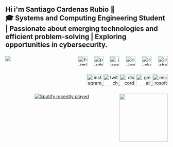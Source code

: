 <h2 align="left">Hi i'm Santiago Cardenas Rubio 🍃<br>🎓 Systems and Computing Engineering Student | Passionate about emerging technologies and efficient problem-solving | Exploring opportunities in cybersecurity.</h2>

###

<img align="left" height="" src="https://avatars.githubusercontent.com/u/200082875?v=4"  />

###

<div align="right">
  <img src="https://cdn.jsdelivr.net/gh/devicons/devicon/icons/html5/html5-original.svg" height="30" alt="html5 logo"  />
  <img width="12" />
  <img src="https://cdn.jsdelivr.net/gh/devicons/devicon/icons/python/python-original.svg" height="30" alt="python logo"  />
  <img width="12" />
  <img src="https://cdn.jsdelivr.net/gh/devicons/devicon/icons/javascript/javascript-original.svg" height="30" alt="javascript logo"  />
  <img width="12" />
  <img src="https://cdn.jsdelivr.net/gh/devicons/devicon/icons/c/c-original.svg" height="30" alt="c logo"  />
  <img width="12" />
  <img src="https://cdn.jsdelivr.net/gh/devicons/devicon/icons/cplusplus/cplusplus-original.svg" height="30" alt="cplusplus logo"  />
  <img width="12" />
  <img src="https://cdn.jsdelivr.net/gh/devicons/devicon/icons/csharp/csharp-original.svg" height="30" alt="csharp logo"  />
</div>

###

<div align="right">
  <a href="r.santiago_05" target="_blank">
    <img src="https://raw.githubusercontent.com/maurodesouza/profile-readme-generator/master/src/assets/icons/social/instagram/default.svg" width="47" height="35" alt="instagram logo"  />
  </a>
  <a href="slikon_omg" target="_blank">
    <img src="https://raw.githubusercontent.com/maurodesouza/profile-readme-generator/master/src/assets/icons/social/twitch/default.svg" width="47" height="35" alt="twitch logo"  />
  </a>
  <img src="https://raw.githubusercontent.com/maurodesouza/profile-readme-generator/master/src/assets/icons/social/discord/default.svg" width="47" height="35" alt="discord logo"  />
  <a href="santiago.cr220804@gmail.com" target="_blank">
    <img src="https://raw.githubusercontent.com/maurodesouza/profile-readme-generator/master/src/assets/icons/social/gmail/default.svg" width="47" height="35" alt="gmail logo"  />
  </a>
  <a href="scardenas60@ucatolica.edu.co" target="_blank">
    <img src="https://raw.githubusercontent.com/maurodesouza/profile-readme-generator/master/src/assets/icons/social/microsoft-outlook/default.svg" width="47" height="35" alt="microsoft-outlook logo"  />
  </a>
</div>

###

<img align="right" height="150" src="https://media3.giphy.com/media/v1.Y2lkPTc5MGI3NjExem4wb21wem1xbm83YXBqejd0dzlrcWo0b3QwcGxycDExM2NkMDVzNiZlcD12MV9pbnRlcm5hbF9naWZfYnlfaWQmY3Q9Zw/KP9Jky2RWuKyStRq4Z/giphy.gif"  />

###

<div align="center">
  <a href="https://open.spotify.com/user/ifzmpnjlzdc18388kpoklgrn4">
    <img src="https://spotify-recently-played-readme.vercel.app/api?user=ifzmpnjlzdc18388kpoklgrn4&count=5&unique=false" alt="Spotify recently played"  />
  </a>
</div>

###
